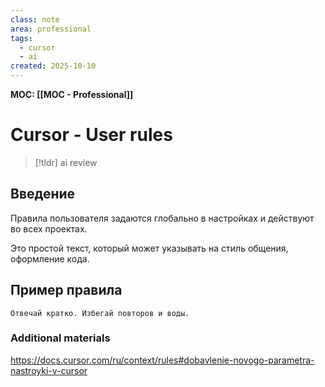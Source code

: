```yaml
---
class: note
area: professional
tags:
  - cursor
  - ai
created: 2025-10-10
---
```

**MOC: [[MOC - Professional]]**

# Cursor - User rules

> [!tldr] ai review
> 

## Введение

Правила пользователя задаются глобально в настройках и действуют во всех проектах.

Это простой текст, который может указывать на стиль общения, оформление кода.

## Пример правила

```text
Отвечай кратко. Избегай повторов и воды.
```

### Additional materials

https://docs.cursor.com/ru/context/rules#dobavlenie-novogo-parametra-nastroyki-v-cursor